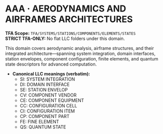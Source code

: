 # AAA · AERODYNAMICS AND AIRFRAMES ARCHITECTURES

**TFA Scope:** `TFA/SYSTEMS/STATIONS/COMPONENTS/ELEMENTS/STATES`  
**STRICT TFA-ONLY:** No flat LLC folders under this domain.

This domain covers aerodynamic analysis, airframe structures, and their integrated architecture—spanning system integration, domain interfaces, station envelopes, component configuration, finite elements, and quantum state descriptors for advanced computation.

- **Canonical LLC meanings (verbatim):**
  - SI: SYSTEM INTEGRATION
  - DI: DOMAIN INTERFACE
  - SE: STATION ENVELOP
  - CV: COMPONENT VENDOR
  - CE: COMPONENT EQUIPMENT
  - CC: CONFIGURATION CELL
  - CI: CONFIGURATION ITEM
  - CP: COMPONENT PART
  - FE: FINE ELEMENT
  - QS: QUANTUM STATE